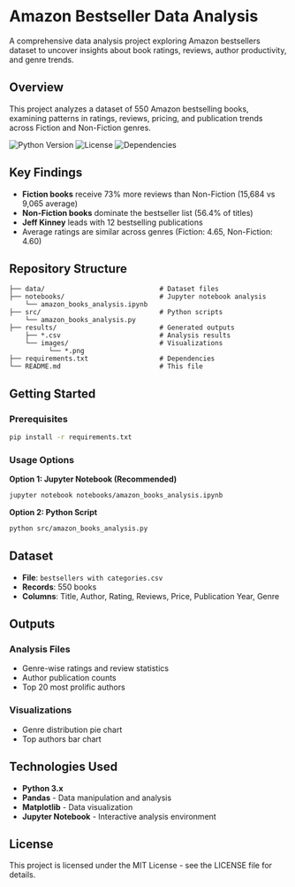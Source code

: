 # Amazon Bestseller Data Analysis

A comprehensive data analysis project exploring Amazon bestsellers dataset to uncover insights about book ratings, reviews, author productivity, and genre trends.

## Overview

This project analyzes a dataset of 550 Amazon bestselling books, examining patterns in ratings, reviews, pricing, and publication trends across Fiction and Non-Fiction genres.

![Python Version](https://img.shields.io/badge/python-3.6%2B-blue)
![License](https://img.shields.io/badge/license-MIT-green)
![Dependencies](https://img.shields.io/badge/dependencies-pandas%20%7C%20matplotlib%20%7C%20numpy%20%7C%20jupyter-orange)

## Key Findings

- **Fiction books** receive 73% more reviews than Non-Fiction (15,684 vs 9,065 average)
- **Non-Fiction books** dominate the bestseller list (56.4% of titles)
- **Jeff Kinney** leads with 12 bestselling publications
- Average ratings are similar across genres (Fiction: 4.65, Non-Fiction: 4.60)

## Repository Structure

```
├── data/                             # Dataset files
├── notebooks/                        # Jupyter notebook analysis
    └── amazon_books_analysis.ipynb
├── src/                              # Python scripts
    └── amazon_books_analysis.py
├── results/                          # Generated outputs
    ├── *.csv                         # Analysis results
    └── images/                       # Visualizations
          └── *.png                    
├── requirements.txt                  # Dependencies
└── README.md                         # This file
```

## Getting Started

### Prerequisites

```bash
pip install -r requirements.txt
```

### Usage Options

**Option 1: Jupyter Notebook (Recommended)**

```bash
jupyter notebook notebooks/amazon_books_analysis.ipynb
```

**Option 2: Python Script**

```bash
python src/amazon_books_analysis.py
```

## Dataset

- **File**: `bestsellers with categories.csv`
- **Records**: 550 books
- **Columns**: Title, Author, Rating, Reviews, Price, Publication Year, Genre

## Outputs

### Analysis Files
- Genre-wise ratings and review statistics
- Author publication counts
- Top 20 most prolific authors

### Visualizations
- Genre distribution pie chart
- Top authors bar chart

## Technologies Used

- **Python 3.x**
- **Pandas** - Data manipulation and analysis
- **Matplotlib** - Data visualization
- **Jupyter Notebook** - Interactive analysis environment

## License

This project is licensed under the MIT License - see the LICENSE file for details.
